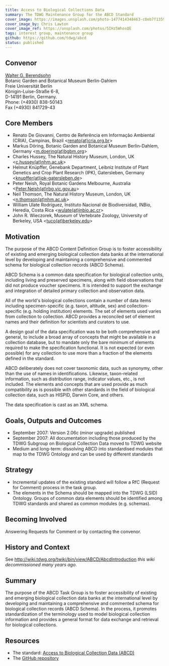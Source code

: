 ```yaml
---
title: Access to Biological Collections Data
summary: The TDWG Maintenance Group for the ABCD Standard
cover_image: https://images.unsplash.com/photo-1477414348463-c0eb7f1359b6
cover_image_by: Chris Lawton
cover_image_ref: https://unsplash.com/photos/5IHz5WhosQE
tags: interest group, maintenance group
github: https://github.com/tdwg/abcd
status: published
---
```


## Convenor

[Walter G. Berendsohn](mailto:w.berendsohn(at)bgbm.org)  
Botanic Garden and Botanical Museum Berlin-Dahlem  
Freie Universität Berlin  
Königin-Luise-Straße 6-8,  
D-14191 Berlin, Germany.  
Phone: (+4930) 838-50143  
Fax (+4930) 841729-43  
  

## Core Members

  - Renato De Giovanni, Centro de Referência em Informação Ambiental
    (CRIA), Campinas, Brazil
    \<[renato(at)cria.org.br](javascript:linkTo_UnCryptMailto\('ocknvq,tgpcvqBetkc0qti0dt'\);)\>
  - Markus Döring, Botanic Garden and Botanical Museum Berlin-Dahlem,
    Germany
    \<[m.doering(at)bgbm.org](javascript:linkTo_UnCryptMailto\('ocknvq,o0fqgtkpiBdido0qti'\);)\>
  - Charles Hussey, The Natural History Museum, London, UK
    \<[c.hussey(at)nhm.ac.uk](javascript:linkTo_UnCryptMailto\('ocknvq,e0jwuugaBpjo0ce0wm'\);)\>
  - Helmut Knüpffer, Genebank Department, Leibniz Institute of Plant
    Genetics and Crop Plant Research (IPK), Gatersleben, Germany
    \<[knupffer(at)ipk-gatersleben.de](javascript:linkTo_UnCryptMailto\('ocknvq,mpwrhhgtBkrm/icvgtungdgp0fg'\);)\>
  - Peter Neish, Royal Botanic Gardens Melbourne, Australia
    \<[Peter.Neish(at)rbg.vic.gov.au](javascript:linkTo_UnCryptMailto\('ocknvq,Rgvgt0PgkujBtdi0xke0iqx0cw'\);)\>
  - Neil Thomson, The Natural History Museum, London, UK
    \<[n.thomson(at)nhm.ac.uk](javascript:linkTo_UnCryptMailto\('ocknvq,p0vjqouqpBpjo0ce0wm'\);)\>
  - William Ulate Rodríguez, Instituto Nacional de Biodiversidad, INBio,
    Heredia, Costa Rica
    \<[wulate(at)inbio.ac.cr](javascript:linkTo_UnCryptMailto\('ocknvq,ywncvgBkpdkq0ce0et'\);)\>
  - John R. Wieczorek, Museum of Vertebrate Zoology, University of
    Berkeley, USA
    \<[tuco(at)berkeley.edu](javascript:linkTo_UnCryptMailto\('ocknvq,vweqBdgtmgnga0gfw'\);)\>

## Motivation

The purpose of the ABCD Content Definition Group is to foster
accessibility of existing and emerging biological collection data banks
at the international level by developing and maintaining a comprehensive
and commented schema for biological collection records (ABCD Schema).

ABCD Schema is a common data specification for biological collection
units, including living and preserved specimens, along with field
observations that did not produce voucher specimens. It is intended to
support the exchange and integration of detailed primary collection and
observation data.

All of the world's biological collections contain a number of data items
including specimen-specific (e.g. taxon, altitude, sex) and
collection-specific (e.g. holding institution) elements. The set of
elements used varies from collection to collection. ABCD provides a
reconciled set of element names and their definition for scientists and
curators to use.

A design goal of the data specification was to be both comprehensive and
general, to include a broad array of concepts that might be available in
a collection database, but to mandate only the bare minimum of elements
required to make the specification functional. It is not expected (or
even possible) for any collection to use more than a fraction of the
elements defined in the standard.

ABCD deliberately does not cover taxonomic data, such as synonymy, other
than the use of names in identifications. Likewise, taxon-related
information, such as distribution range, indicator values, etc., is not
included. The elements and concepts that are used provide as much
compatibility as is possible with other standards in the field of
biological collection data, such as HISPID, Darwin Core, and others.

The data specification is cast as an XML schema.

## Goals, Outputs and Outcomes

  - September 2007: Version 2.06c (minor upgrade) published
  - September 2007: All documentation including those produced by the
    TDWG Subgroup on Biological Collection Data moved to TDWG website
  - Medium and long-term: dissolving ABCD into standardised modules that
    map to the TDWG Ontology and can be used by different standards

## Strategy

  - Incremental updates of the existing standard will follow a RfC
    (Request for Comment) process in the task group.
  - The elements in the Schema should be mapped into the TDWG (LSID)
    Ontology. Groups of common data elements should be identified among
    TDWG standards and shared as common modules (e.g. schemas).

## Becoming Involved

Answering Requests for Comment or by contacting the convenor.

## History and Context

See <http://wiki.tdwg.org/twiki/bin/view/ABCD/AbcdIntroduction> _this wiki decommissioned many years ago_.

## Summary

The purpose of the ABCD Task Group is to foster accessibility of
existing and emerging biological collection data banks at the
international level by developing and maintaining a comprehensive and
commented schema for biological collection records (ABCD Schema). In the
process, it promotes standardization of the terminology used to model
biological collection information and provides a general format for data
exchange and retrieval for biological collections.

## Resources

* The standard: [Access to Biological Collection Data (ABCD)](https://abcd.tdwg.org/)
* The [GitHub repository](https://github.com/tdwg/abcd)


